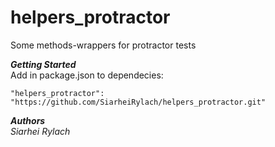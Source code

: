 # helpers_protractor
   Some methods-wrappers for protractor tests
  
***Getting Started***</br>
   Add in package.json to dependecies:
   
    "helpers_protractor": "https://github.com/SiarheiRylach/helpers_protractor.git"

***Authors***</br>
    *Siarhei Rylach*</br>

